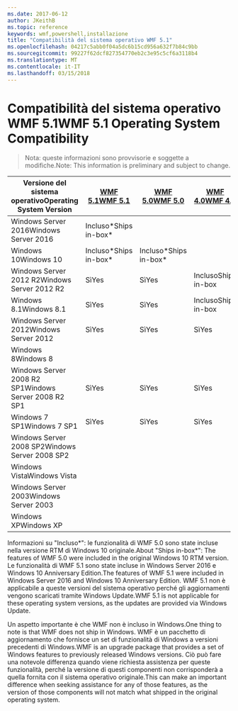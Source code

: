 ```yaml
---
ms.date: 2017-06-12
author: JKeithB
ms.topic: reference
keywords: wmf,powershell,installazione
title: "Compatibilità del sistema operativo WMF 5.1"
ms.openlocfilehash: 04217c5abb0f04a5dc6b15cd956a632f7b84c9bb
ms.sourcegitcommit: 99227f62dcf827354770eb2c3e95c5cf6a3118b4
ms.translationtype: MT
ms.contentlocale: it-IT
ms.lasthandoff: 03/15/2018
---
```

# <a name="wmf-51-operating-system-compatibility"></a><span data-ttu-id="a8f0c-103">Compatibilità del sistema operativo WMF 5.1</span><span class="sxs-lookup"><span data-stu-id="a8f0c-103">WMF 5.1 Operating System Compatibility</span></span> #

> <span data-ttu-id="a8f0c-104">Nota: queste informazioni sono provvisorie e soggette a modifiche.</span><span class="sxs-lookup"><span data-stu-id="a8f0c-104">Note: This information is preliminary and subject to change.</span></span>

| <span data-ttu-id="a8f0c-105">Versione del sistema operativo</span><span class="sxs-lookup"><span data-stu-id="a8f0c-105">Operating System Version</span></span> | [<span data-ttu-id="a8f0c-106">WMF 5.1</span><span class="sxs-lookup"><span data-stu-id="a8f0c-106">WMF 5.1</span></span>](https://aka.ms/wmf51download) | [<span data-ttu-id="a8f0c-107">WMF 5.0</span><span class="sxs-lookup"><span data-stu-id="a8f0c-107">WMF 5.0</span></span>](https://aka.ms/wmf5download) | [<span data-ttu-id="a8f0c-108">WMF 4.0</span><span class="sxs-lookup"><span data-stu-id="a8f0c-108">WMF 4.0</span></span>](https://aka.ms/wmf4download) |  [<span data-ttu-id="a8f0c-109">WMF 3.0</span><span class="sxs-lookup"><span data-stu-id="a8f0c-109">WMF 3.0</span></span>](https://aka.ms/wmf3download) | [<span data-ttu-id="a8f0c-110">WMF 2.0</span><span class="sxs-lookup"><span data-stu-id="a8f0c-110">WMF 2.0</span></span>](https://aka.ms/wmf2download) |
| ------------------------ | ----------- | ----------- | ----------- | ------------ |  ------------- |
| <span data-ttu-id="a8f0c-111">Windows Server 2016</span><span class="sxs-lookup"><span data-stu-id="a8f0c-111">Windows Server 2016</span></span> | <span data-ttu-id="a8f0c-112">Incluso\*</span><span class="sxs-lookup"><span data-stu-id="a8f0c-112">Ships in-box\*</span></span> |  |  |  |  |
| <span data-ttu-id="a8f0c-113">Windows 10</span><span class="sxs-lookup"><span data-stu-id="a8f0c-113">Windows 10</span></span> | <span data-ttu-id="a8f0c-114">Incluso\*</span><span class="sxs-lookup"><span data-stu-id="a8f0c-114">Ships in-box\*</span></span> | <span data-ttu-id="a8f0c-115">Incluso\*</span><span class="sxs-lookup"><span data-stu-id="a8f0c-115">Ships in-box\*</span></span>  | | | |  
| <span data-ttu-id="a8f0c-116">Windows Server 2012 R2</span><span class="sxs-lookup"><span data-stu-id="a8f0c-116">Windows Server 2012 R2</span></span>| <span data-ttu-id="a8f0c-117">Sì</span><span class="sxs-lookup"><span data-stu-id="a8f0c-117">Yes</span></span> | <span data-ttu-id="a8f0c-118">Sì</span><span class="sxs-lookup"><span data-stu-id="a8f0c-118">Yes</span></span> | <span data-ttu-id="a8f0c-119">Incluso</span><span class="sxs-lookup"><span data-stu-id="a8f0c-119">Ships in-box</span></span> |  |  |
| <span data-ttu-id="a8f0c-120">Windows 8.1</span><span class="sxs-lookup"><span data-stu-id="a8f0c-120">Windows 8.1</span></span> | <span data-ttu-id="a8f0c-121">Sì</span><span class="sxs-lookup"><span data-stu-id="a8f0c-121">Yes</span></span> | <span data-ttu-id="a8f0c-122">Sì</span><span class="sxs-lookup"><span data-stu-id="a8f0c-122">Yes</span></span> |  <span data-ttu-id="a8f0c-123">Incluso</span><span class="sxs-lookup"><span data-stu-id="a8f0c-123">Ships in-box</span></span> |  |  |
| <span data-ttu-id="a8f0c-124">Windows Server 2012</span><span class="sxs-lookup"><span data-stu-id="a8f0c-124">Windows Server 2012</span></span> | <span data-ttu-id="a8f0c-125">Sì</span><span class="sxs-lookup"><span data-stu-id="a8f0c-125">Yes</span></span> | <span data-ttu-id="a8f0c-126">Sì</span><span class="sxs-lookup"><span data-stu-id="a8f0c-126">Yes</span></span> | <span data-ttu-id="a8f0c-127">Sì</span><span class="sxs-lookup"><span data-stu-id="a8f0c-127">Yes</span></span> |  <span data-ttu-id="a8f0c-128">Incluso</span><span class="sxs-lookup"><span data-stu-id="a8f0c-128">Ships in-box</span></span> | |
| <span data-ttu-id="a8f0c-129">Windows 8</span><span class="sxs-lookup"><span data-stu-id="a8f0c-129">Windows 8</span></span> |  |  |  | <span data-ttu-id="a8f0c-130">Incluso</span><span class="sxs-lookup"><span data-stu-id="a8f0c-130">Ships in-box</span></span> | |
| <span data-ttu-id="a8f0c-131">Windows Server 2008 R2 SP1</span><span class="sxs-lookup"><span data-stu-id="a8f0c-131">Windows Server 2008 R2 SP1</span></span> | <span data-ttu-id="a8f0c-132">Sì</span><span class="sxs-lookup"><span data-stu-id="a8f0c-132">Yes</span></span> | <span data-ttu-id="a8f0c-133">Sì</span><span class="sxs-lookup"><span data-stu-id="a8f0c-133">Yes</span></span> | <span data-ttu-id="a8f0c-134">Sì</span><span class="sxs-lookup"><span data-stu-id="a8f0c-134">Yes</span></span> |  <span data-ttu-id="a8f0c-135">Sì</span><span class="sxs-lookup"><span data-stu-id="a8f0c-135">Yes</span></span>| <span data-ttu-id="a8f0c-136">Incluso</span><span class="sxs-lookup"><span data-stu-id="a8f0c-136">Ships in-box</span></span> |
| <span data-ttu-id="a8f0c-137">Windows 7 SP1</span><span class="sxs-lookup"><span data-stu-id="a8f0c-137">Windows 7 SP1</span></span>  | <span data-ttu-id="a8f0c-138">Sì</span><span class="sxs-lookup"><span data-stu-id="a8f0c-138">Yes</span></span> | <span data-ttu-id="a8f0c-139">Sì</span><span class="sxs-lookup"><span data-stu-id="a8f0c-139">Yes</span></span> | <span data-ttu-id="a8f0c-140">Sì</span><span class="sxs-lookup"><span data-stu-id="a8f0c-140">Yes</span></span> | <span data-ttu-id="a8f0c-141">Sì</span><span class="sxs-lookup"><span data-stu-id="a8f0c-141">Yes</span></span> | <span data-ttu-id="a8f0c-142">Incluso</span><span class="sxs-lookup"><span data-stu-id="a8f0c-142">Ships in-box</span></span> |
| <span data-ttu-id="a8f0c-143">Windows Server 2008 SP2</span><span class="sxs-lookup"><span data-stu-id="a8f0c-143">Windows Server 2008 SP2</span></span> | | | | <span data-ttu-id="a8f0c-144">Sì</span><span class="sxs-lookup"><span data-stu-id="a8f0c-144">Yes</span></span> | <span data-ttu-id="a8f0c-145">Sì</span><span class="sxs-lookup"><span data-stu-id="a8f0c-145">Yes</span></span> |
| <span data-ttu-id="a8f0c-146">Windows Vista</span><span class="sxs-lookup"><span data-stu-id="a8f0c-146">Windows Vista</span></span> | | | | | <span data-ttu-id="a8f0c-147">Sì</span><span class="sxs-lookup"><span data-stu-id="a8f0c-147">Yes</span></span> |
| <span data-ttu-id="a8f0c-148">Windows Server 2003</span><span class="sxs-lookup"><span data-stu-id="a8f0c-148">Windows Server 2003</span></span>| | | |  | <span data-ttu-id="a8f0c-149">Sì</span><span class="sxs-lookup"><span data-stu-id="a8f0c-149">Yes</span></span> |
| <span data-ttu-id="a8f0c-150">Windows XP</span><span class="sxs-lookup"><span data-stu-id="a8f0c-150">Windows XP</span></span> | | | |  | <span data-ttu-id="a8f0c-151">Sì</span><span class="sxs-lookup"><span data-stu-id="a8f0c-151">Yes</span></span> |


<span data-ttu-id="a8f0c-152">Informazioni su "Incluso\*": le funzionalità di WMF 5.0 sono state incluse nella versione RTM di Windows 10 originale.</span><span class="sxs-lookup"><span data-stu-id="a8f0c-152">About "Ships in-box\*": The features of WMF 5.0 were included in the original Windows 10 RTM version.</span></span>
<span data-ttu-id="a8f0c-153">Le funzionalità di WMF 5.1 sono state incluse in Windows Server 2016 e Windows 10 Anniversary Edition.</span><span class="sxs-lookup"><span data-stu-id="a8f0c-153">The features of WMF 5.1 were included in Windows Server 2016 and Windows 10 Anniversary Edition.</span></span> <span data-ttu-id="a8f0c-154">WMF 5.1 non è applicabile a queste versioni del sistema operativo perché gli aggiornamenti vengono scaricati tramite Windows Update.</span><span class="sxs-lookup"><span data-stu-id="a8f0c-154">WMF 5.1 is not applicable for these operating system versions, as the updates are provided via Windows Update.</span></span>


<span data-ttu-id="a8f0c-155">Un aspetto importante è che WMF non è incluso in Windows.</span><span class="sxs-lookup"><span data-stu-id="a8f0c-155">One thing to note is that WMF does not ship in Windows.</span></span> <span data-ttu-id="a8f0c-156">WMF è un pacchetto di aggiornamento che fornisce un set di funzionalità di Windows a versioni precedenti di Windows.</span><span class="sxs-lookup"><span data-stu-id="a8f0c-156">WMF is an upgrade package that provides a set of Windows features to previously released Windows versions.</span></span> <span data-ttu-id="a8f0c-157">Ciò può fare una notevole differenza quando viene richiesta assistenza per queste funzionalità, perché la versione di questi componenti non corrisponderà a quella fornita con il sistema operativo originale.</span><span class="sxs-lookup"><span data-stu-id="a8f0c-157">This can make an important difference when seeking assistance for any of those features, as the version of those components will not match what shipped in the original operating system.</span></span>

